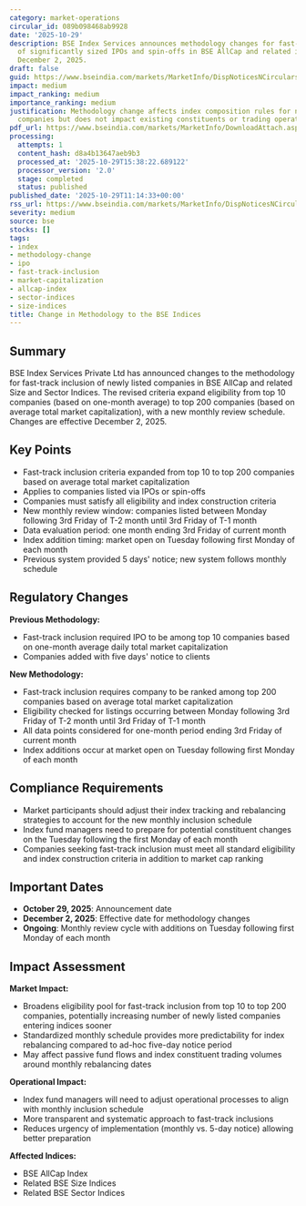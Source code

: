 ```yaml
---
category: market-operations
circular_id: 089b098468ab9928
date: '2025-10-29'
description: BSE Index Services announces methodology changes for fast-track inclusion
  of significantly sized IPOs and spin-offs in BSE AllCap and related indices, effective
  December 2, 2025.
draft: false
guid: https://www.bseindia.com/markets/MarketInfo/DispNoticesNCirculars.aspx?Noticeid={CC037AC2-7B89-41F4-8505-B46EAAD90BBD}&noticeno=20251029-21&dt=10/29/2025&icount=21&totcount=56&flag=0
impact: medium
impact_ranking: medium
importance_ranking: medium
justification: Methodology change affects index composition rules for newly listed
  companies but does not impact existing constituents or trading operations directly.
pdf_url: https://www.bseindia.com/markets/MarketInfo/DownloadAttach.aspx?id=20251029-21&attachedId=
processing:
  attempts: 1
  content_hash: d8a4b13647aeb9b3
  processed_at: '2025-10-29T15:38:22.689122'
  processor_version: '2.0'
  stage: completed
  status: published
published_date: '2025-10-29T11:14:33+00:00'
rss_url: https://www.bseindia.com/markets/MarketInfo/DispNoticesNCirculars.aspx?Noticeid={CC037AC2-7B89-41F4-8505-B46EAAD90BBD}&noticeno=20251029-21&dt=10/29/2025&icount=21&totcount=56&flag=0
severity: medium
source: bse
stocks: []
tags:
- index
- methodology-change
- ipo
- fast-track-inclusion
- market-capitalization
- allcap-index
- sector-indices
- size-indices
title: Change in Methodology to the BSE Indices
---
```


## Summary

BSE Index Services Private Ltd has announced changes to the methodology for fast-track inclusion of newly listed companies in BSE AllCap and related Size and Sector Indices. The revised criteria expand eligibility from top 10 companies (based on one-month average) to top 200 companies (based on average total market capitalization), with a new monthly review schedule. Changes are effective December 2, 2025.

## Key Points

- Fast-track inclusion criteria expanded from top 10 to top 200 companies based on average total market capitalization
- Applies to companies listed via IPOs or spin-offs
- Companies must satisfy all eligibility and index construction criteria
- New monthly review window: companies listed between Monday following 3rd Friday of T-2 month until 3rd Friday of T-1 month
- Data evaluation period: one month ending 3rd Friday of current month
- Index addition timing: market open on Tuesday following first Monday of each month
- Previous system provided 5 days' notice; new system follows monthly schedule

## Regulatory Changes

**Previous Methodology:**
- Fast-track inclusion required IPO to be among top 10 companies based on one-month average daily total market capitalization
- Companies added with five days' notice to clients

**New Methodology:**
- Fast-track inclusion requires company to be ranked among top 200 companies based on average total market capitalization
- Eligibility checked for listings occurring between Monday following 3rd Friday of T-2 month until 3rd Friday of T-1 month
- All data points considered for one-month period ending 3rd Friday of current month
- Index additions occur at market open on Tuesday following first Monday of each month

## Compliance Requirements

- Market participants should adjust their index tracking and rebalancing strategies to account for the new monthly inclusion schedule
- Index fund managers need to prepare for potential constituent changes on the Tuesday following the first Monday of each month
- Companies seeking fast-track inclusion must meet all standard eligibility and index construction criteria in addition to market cap ranking

## Important Dates

- **October 29, 2025**: Announcement date
- **December 2, 2025**: Effective date for methodology changes
- **Ongoing**: Monthly review cycle with additions on Tuesday following first Monday of each month

## Impact Assessment

**Market Impact:**
- Broadens eligibility pool for fast-track inclusion from top 10 to top 200 companies, potentially increasing number of newly listed companies entering indices sooner
- Standardized monthly schedule provides more predictability for index rebalancing compared to ad-hoc five-day notice period
- May affect passive fund flows and index constituent trading volumes around monthly rebalancing dates

**Operational Impact:**
- Index fund managers will need to adjust operational processes to align with monthly inclusion schedule
- More transparent and systematic approach to fast-track inclusions
- Reduces urgency of implementation (monthly vs. 5-day notice) allowing better preparation

**Affected Indices:**
- BSE AllCap Index
- Related BSE Size Indices
- Related BSE Sector Indices
